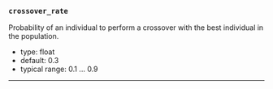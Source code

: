 ### `crossover_rate`

Probability of an individual to perform a crossover with the best individual in the population.


  - type: float
  - default: 0.3
  - typical range: 0.1 ... 0.9

---